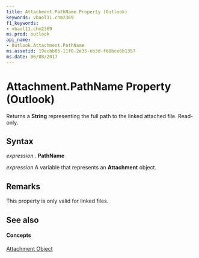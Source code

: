 ```yaml
---
title: Attachment.PathName Property (Outlook)
keywords: vbaol11.chm2369
f1_keywords:
- vbaol11.chm2369
ms.prod: outlook
api_name:
- Outlook.Attachment.PathName
ms.assetid: 19ecbb05-11f0-2e35-eb3d-f60bce6b1357
ms.date: 06/08/2017
---
```



# Attachment.PathName Property (Outlook)

Returns a **String** representing the full path to the linked attached file. Read-only.


## Syntax

 _expression_ . **PathName**

 _expression_ A variable that represents an **Attachment** object.


## Remarks

This property is only valid for linked files.


## See also


#### Concepts


[Attachment Object](attachment-object-outlook.md)

